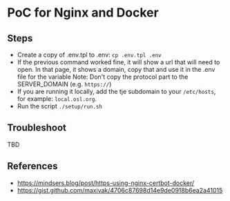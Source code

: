 # PoC for Nginx and Docker

## Steps

* Create a copy of .env.tpl to .env: `cp .env.tpl .env`
* If the previous command worked fine, it will show a url that will need to open.
  In that page, it shows a domain, copy that and use it in the .env file for the variable
  Note: Don't copy the protocol part to the SERVER_DOMAIN (e.g. `https://`)
* If you are running it locally, add the tje subdomain to your `/etc/hosts`, for example:
  `local.osl.org`.
* Run the script `./setup/run.sh`

## Troubleshoot

TBD

## References

* https://mindsers.blog/post/https-using-nginx-certbot-docker/
* https://gist.github.com/maxivak/4706c87698d14e9de0918b6ea2a41015
